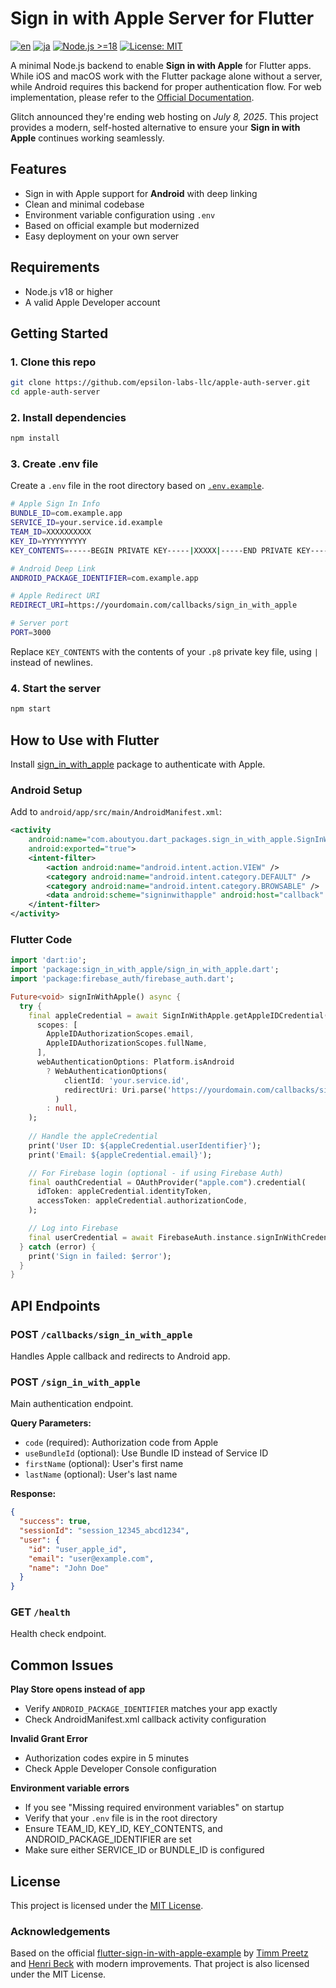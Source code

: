 # Sign in with Apple Server for Flutter

[![en](https://img.shields.io/badge/lang-en-orange.svg)](README.md)
[![ja](https://img.shields.io/badge/lang-ja-blue.svg)](README.ja.md)
[![Node.js >=18](https://img.shields.io/badge/node-%3E=18-green)](https://nodejs.org/)
[![License: MIT](https://img.shields.io/badge/license-MIT-blue.svg)](LICENSE)

A minimal Node.js backend to enable **Sign in with Apple** for Flutter apps.   
While iOS and macOS work with the Flutter package alone without a server, while Android requires this backend for proper authentication flow. For web implementation, please refer to the [Official Documentation](https://pub.dev/packages/sign_in_with_apple).

Glitch announced they're ending web hosting on _July 8, 2025_. This project provides a modern, self-hosted alternative to ensure your **Sign in with Apple** continues working seamlessly.

## Features

- Sign in with Apple support for **Android** with deep linking
- Clean and minimal codebase
- Environment variable configuration using `.env`
- Based on official example but modernized
- Easy deployment on your own server

## Requirements

- Node.js v18 or higher
- A valid Apple Developer account

## Getting Started

### 1. Clone this repo

```bash
git clone https://github.com/epsilon-labs-llc/apple-auth-server.git
cd apple-auth-server
```

### 2. Install dependencies
```bash
npm install
```

### 3. Create .env file
Create a `.env` file in the root directory based on [`.env.example`](.env.example).

```bash
# Apple Sign In Info
BUNDLE_ID=com.example.app
SERVICE_ID=your.service.id.example
TEAM_ID=XXXXXXXXXX
KEY_ID=YYYYYYYYYY
KEY_CONTENTS=-----BEGIN PRIVATE KEY-----|XXXXX|-----END PRIVATE KEY-----

# Android Deep Link
ANDROID_PACKAGE_IDENTIFIER=com.example.app

# Apple Redirect URI
REDIRECT_URI=https://yourdomain.com/callbacks/sign_in_with_apple

# Server port
PORT=3000
```

Replace `KEY_CONTENTS` with the contents of your `.p8` private key file, using `|` instead of newlines.

### 4. Start the server

```bash
npm start
```

## How to Use with Flutter
Install [sign_in_with_apple](https://pub.dev/packages/sign_in_with_apple) package to authenticate with Apple.

### Android Setup
Add to `android/app/src/main/AndroidManifest.xml`:

```xml
<activity
    android:name="com.aboutyou.dart_packages.sign_in_with_apple.SignInWithAppleCallback"
    android:exported="true">
    <intent-filter>
        <action android:name="android.intent.action.VIEW" />
        <category android:name="android.intent.category.DEFAULT" />
        <category android:name="android.intent.category.BROWSABLE" />
        <data android:scheme="signinwithapple" android:host="callback" />
    </intent-filter>
</activity>
```

### Flutter Code

```dart
import 'dart:io';
import 'package:sign_in_with_apple/sign_in_with_apple.dart';
import 'package:firebase_auth/firebase_auth.dart';

Future<void> signInWithApple() async {
  try {
    final appleCredential = await SignInWithApple.getAppleIDCredential(
      scopes: [
        AppleIDAuthorizationScopes.email,
        AppleIDAuthorizationScopes.fullName,
      ],
      webAuthenticationOptions: Platform.isAndroid
        ? WebAuthenticationOptions(
            clientId: 'your.service.id',
            redirectUri: Uri.parse('https://yourdomain.com/callbacks/sign_in_with_apple'),
          )
        : null,
    );
    
    // Handle the appleCredential
    print('User ID: ${appleCredential.userIdentifier}');
    print('Email: ${appleCredential.email}');

    // For Firebase login (optional - if using Firebase Auth)
    final oauthCredential = OAuthProvider("apple.com").credential(
      idToken: appleCredential.identityToken,
      accessToken: appleCredential.authorizationCode,
    );

    // Log into Firebase
    final userCredential = await FirebaseAuth.instance.signInWithCredential(oauthCredential);
  } catch (error) {
    print('Sign in failed: $error');
  }
}
```

## API Endpoints

### POST `/callbacks/sign_in_with_apple`
Handles Apple callback and redirects to Android app.

### POST `/sign_in_with_apple`
Main authentication endpoint.

**Query Parameters:**
- `code` (required): Authorization code from Apple
- `useBundleId` (optional): Use Bundle ID instead of Service ID
- `firstName` (optional): User's first name
- `lastName` (optional): User's last name

**Response:**
```json
{
  "success": true,
  "sessionId": "session_12345_abcd1234",
  "user": {
    "id": "user_apple_id",
    "email": "user@example.com",
    "name": "John Doe"
  }
}
```

### GET `/health`
Health check endpoint.

## Common Issues

**Play Store opens instead of app**
- Verify `ANDROID_PACKAGE_IDENTIFIER` matches your app exactly
- Check AndroidManifest.xml callback activity configuration

**Invalid Grant Error**
- Authorization codes expire in 5 minutes
- Check Apple Developer Console configuration

**Environment variable errors**
- If you see "Missing required environment variables" on startup
- Verify that your `.env` file is in the root directory
- Ensure TEAM_ID, KEY_ID, KEY_CONTENTS, and ANDROID_PACKAGE_IDENTIFIER are set
- Make sure either SERVICE_ID or BUNDLE_ID is configured

## License

This project is licensed under the [MIT License](LICENSE).

### Acknowledgements

Based on the official [flutter-sign-in-with-apple-example](https://glitch.com/~flutter-sign-in-with-apple-example) by [Timm Preetz](https://glitch.com/@tp) and [Henri Beck](https://glitch.com/@HenriBeck) with modern improvements. 
That project is also licensed under the MIT License.